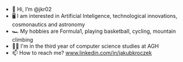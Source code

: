 - 👋 Hi, I’m @jkr02
- 🖥️ I am interested in Artificial Inteligence, technological innovations, cosmonautics and astronomy
- 🏎️ My hobbies are Formula1, playing basketball, cycling, mountain climbing
- 👨‍🎓 I'm in the third year of computer science studies at AGH
- 📫 How to reach me?
www.linkedin.com/in/jakubkroczek
<!---
jkr02/jkr02 is a ✨ special ✨ repository because its `README.md` (this file) appears on your GitHub profile.
You can click the Preview link to take a look at your changes.
--->

